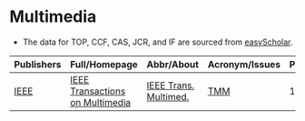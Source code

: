 # Multimedia

- The data for TOP, CCF, CAS, JCR, and IF are sourced from [easyScholar](https://www.easyscholar.cc/).

|Publishers|Full/Homepage|Abbr/About|Acronym/Issues|Period/DBLP|Top/Early|CCF|CAS|JCR|IF|Keywords/Google|
|-         |-            |-         |-             |-          |-        |-  |-  |-  |- |-              |
|[IEEE](https://ieeexplore.ieee.org/)|[IEEE Transactions on Multimedia](https://ieeexplore.ieee.org/xpl/RecentIssue.jsp?punumber=6046)|[IEEE Trans. Multimed.](https://ieeexplore.ieee.org/xpl/aboutJournal.jsp?punumber=6046)|[TMM](https://ieeexplore.ieee.org/xpl/issues?punumber=6046&isnumber=10384483)|1999 -|[True](https://ieeexplore.ieee.org/xpl/tocresult.jsp?isnumber=4456689)|B|1|Q1|9.0|[Multimedia](https://www.google.com/search?q=Multimedia)|


